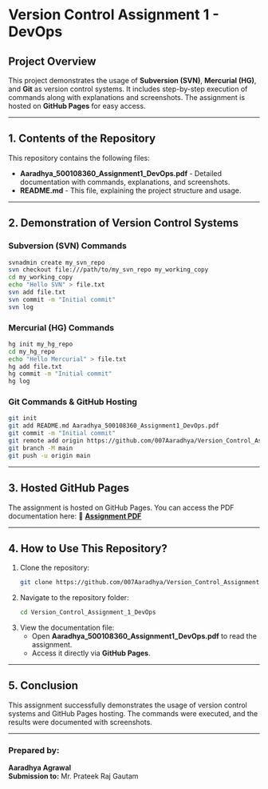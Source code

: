 # Version Control Assignment 1 - DevOps

## **Project Overview**
This project demonstrates the usage of **Subversion (SVN)**, **Mercurial (HG)**, and **Git** as version control systems. It includes step-by-step execution of commands along with explanations and screenshots. The assignment is hosted on **GitHub Pages** for easy access.

---

## **1. Contents of the Repository**
This repository contains the following files:
- **Aaradhya_500108360_Assignment1_DevOps.pdf** - Detailed documentation with commands, explanations, and screenshots.
- **README.md** - This file, explaining the project structure and usage.
---

## **2. Demonstration of Version Control Systems**
### **Subversion (SVN) Commands**
```sh
svnadmin create my_svn_repo
svn checkout file:///path/to/my_svn_repo my_working_copy
cd my_working_copy
echo "Hello SVN" > file.txt
svn add file.txt
svn commit -m "Initial commit"
svn log
```

### **Mercurial (HG) Commands**
```sh
hg init my_hg_repo
cd my_hg_repo
echo "Hello Mercurial" > file.txt
hg add file.txt
hg commit -m "Initial commit"
hg log
```

### **Git Commands & GitHub Hosting**
```sh
git init
git add README.md Aaradhya_500108360_Assignment1_DevOps.pdf
git commit -m "Initial commit"
git remote add origin https://github.com/007Aaradhya/Version_Control_Assignment_1_DevOps.git
git branch -M main
git push -u origin main
```

---

## **3. Hosted GitHub Pages**
The assignment is hosted on GitHub Pages. You can access the PDF documentation here:
🔗 **[Assignment PDF](https://007aaradhya.github.io/Version_Control_Assignment_1_DevOps/Aaradhya_500108360_Assignment1_DevOps.pdf)**

---

## **4. How to Use This Repository?**
1. Clone the repository:
   ```sh
   git clone https://github.com/007Aaradhya/Version_Control_Assignment_1_DevOps.git
   ```
2. Navigate to the repository folder:
   ```sh
   cd Version_Control_Assignment_1_DevOps
   ```
3. View the documentation file:
   - Open **Aaradhya_500108360_Assignment1_DevOps.pdf** to read the assignment.
   - Access it directly via **GitHub Pages**.

---

## **5. Conclusion**
This assignment successfully demonstrates the usage of version control systems and GitHub Pages hosting. The commands were executed, and the results were documented with screenshots.

---

### **Prepared by:**
**Aaradhya Agrawal**  
**Submission to:** Mr. Prateek Raj Gautam

